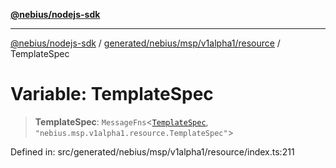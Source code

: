 [**@nebius/nodejs-sdk**](../../../../../../README.md)

***

[@nebius/nodejs-sdk](../../../../../../README.md) / [generated/nebius/msp/v1alpha1/resource](../README.md) / TemplateSpec

# Variable: TemplateSpec

> **TemplateSpec**: `MessageFns`\<[`TemplateSpec`](../interfaces/TemplateSpec.md), `"nebius.msp.v1alpha1.resource.TemplateSpec"`\>

Defined in: src/generated/nebius/msp/v1alpha1/resource/index.ts:211
